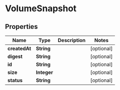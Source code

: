 

# VolumeSnapshot


## Properties

| Name | Type | Description | Notes |
|------------ | ------------- | ------------- | -------------|
|**createdAt** | **String** |  |  [optional] |
|**digest** | **String** |  |  [optional] |
|**id** | **String** |  |  [optional] |
|**size** | **Integer** |  |  [optional] |
|**status** | **String** |  |  [optional] |



